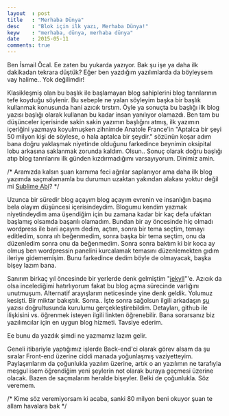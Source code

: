 ```yaml
---
layout	: post
title 	: "Merhaba Dünya"
desc	: "Blok için ilk yazı, Merhaba Dünya!"
keyw	: "merhaba, dünya, merhaba dünya"
date	: 2015-05-11
comments: true
---
```

<p>
Ben İsmail Öcal. Ee zaten bu yukarda yazıyor. Bak şu işe ya daha ilk dakikadan tekrara düştük? Eğer ben yazdığım yazılımlarda da böyleysem vay halime.. Yok değilimdir!
</p>
<p class="intro">
Klasikleşmiş olan bu başlık ile başlamayan blog sahiplerini blog tanrılarının tefe koyduğu söylenir. Bu sebeple ne yalan söyleyim başka bir başlık kullanmak konusunda hani azıcık tırstım. Öyle ya sonuçta bu başlığı ilk blog yazısı başlığı olarak kullanan bu kadar insan yanılıyor olamazdı. Ben tam bu düşünceler içerisinde sakin sakin yazımın başlığını atmış, ilk yazımın içeriğini yazmaya koyulmuşken zihnimde Anatole France'in "Aptalca bir şeyi 50 milyon kişi de söylese, o hala aptalca bir şeydir." sözünün koşar adım bana doğru yaklaşmak niyetinde olduğunu farkedince beynimin oksipital lobu arkasına saklanmak zorunda kaldım. Olsun.. Sonuç olarak doğru başlığı atıp blog tanrılarını ilk günden kızdırmadığımı varsayıyorum. Dinimiz amin.
</p>
<p>
/* Aramızda kalsın şuan karnıma feci ağrılar saplanıyor ama daha ilk blog yazımda saçmalamamla bu durumun uzaktan yakından alakası yoktur değil mi <a target="_blank" href="http://www.sublimetext.com/">Sublime Abi</a>? */
</p>

<p>
Uzunca bir süredir blog açayım blog açayım evrenin ve insanlığın başına bela olayım düşüncesi içerisindeydim. Blogumu kendim yazmak niyetindeydim ama üşendiğim için bu zamana kadar bir kaç defa ufaktan başlamış olsamda başarılı olamadım. Bundan bir ay öncesinde hiç olmadı wordpress ile bari açayım dedim, açtım, sonra bir tema seçtim, temayı editledim, sonra ııh beğenmedim, sonra başka bir tema seçtim, onu da düzenledim sonra onu da beğenmedim. Sonra sonra baktım ki bir koca ay olmuş ben wordpressin panelini kurcalamak temasını düzenlemekten gıdım ileriye gidememişim. Bunu farkedince dedim böyle de olmayacak, başka bişey lazım bana.
</p>

<p>
Sanırım birkaç yıl öncesinde bir yerlerde denk gelmiştim "<a href="http://jekyllrb.com/" target="_blank">jekyll</a>"'e. Azıcık da olsa incelediğimi hatırlıyorum fakat bu blog açma sürecinde varlığını unutmuşum. Alternatif arayışlarım neticesinde yine denk geldik. Yolumuz kesişti. Bir miktar bakıştık. Sonra.. İşte sonra sağolsun ilgili arkadaşın <a href="http://aristona.github.io/jekyll-ve-github-pages-kullanarak-kendi-blogumuzu-olusturmak/" target="_blank">şu</a> yazısı doğrultusunda kurulumu gerçekleştirebildim. Detayları, github ile ilişkisini vs. öğrenmek isteyen ilgili linkten öğrenebilir. Bana sorarsanız biz yazılımcılar için en uygun blog hizmeti. Tavsiye ederim.
</p>

<p class="intro">
Ee bunu da yazdık şimdi ne yazmamız lazım gelir.
</p>

<p>
Geneli itibariyle yaptığımız işlerde Back-end'ci olarak görev alsam da şu sıralar Front-end üzerine ciddi manada yoğunlaşmış vaziyetteyim. Paylaşımlarım da çoğunlukla yazılım üzerine, artık o an yazılımın ne tarafıyla meşgul isem öğrendiğim yeni şeylerin not olarak buraya geçmesi üzerine olacak. Bazen de saçmalarım heralde bişeyler. Belki de çoğunlukla. Söz veremem.
</p>

<p>/* Kime söz veremiyorsam ki acaba, sanki 80 milyon beni okuyor şuan te allam havalara bak */</p>